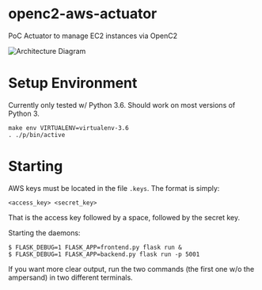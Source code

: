 # openc2-aws-actuator
PoC Actuator to manage EC2 instances via OpenC2

![Architecture Diagram](https://raw.githubusercontent.com/newcontext-oss/openc2-aws-actuator/master/docs/architecture.diagram.svg?sanitize=true)

# Setup Environment

Currently only tested w/ Python 3.6.  Should work on most versions of Python 3.

```
make env VIRTUALENV=virtualenv-3.6
. ./p/bin/active
```

# Starting

AWS keys must be located in the file `.keys`.  The format is simply:
```
<access_key> <secret_key>
```

That is the access key followed by a space, followed by the secret key.

Starting the daemons:
```
$ FLASK_DEBUG=1 FLASK_APP=frontend.py flask run &
$ FLASK_DEBUG=1 FLASK_APP=backend.py flask run -p 5001
```

If you want more clear output, run the two commands (the first one w/o the ampersand) in two different terminals.
